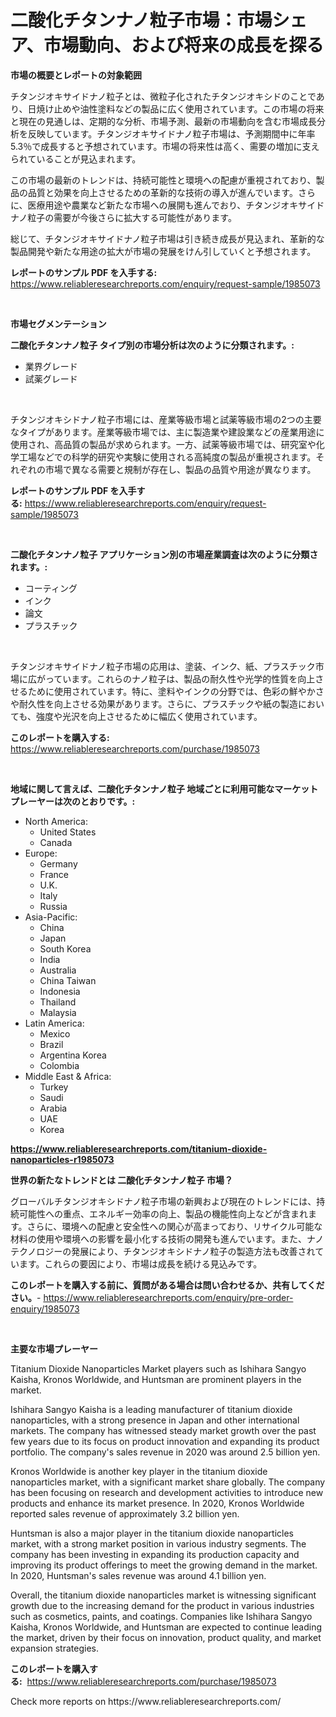 <p><h1>二酸化チタンナノ粒子市場：市場シェア、市場動向、および将来の成長を探る</h1></p><p><strong>市場の概要とレポートの対象範囲</strong></p>
<p><p>チタンジオキサイドナノ粒子とは、微粒子化されたチタンジオキシドのことであり、日焼け止めや油性塗料などの製品に広く使用されています。この市場の将来と現在の見通しは、定期的な分析、市場予測、最新の市場動向を含む市場成長分析を反映しています。チタンジオキサイドナノ粒子市場は、予測期間中に年率5.3％で成長すると予想されています。市場の将来性は高く、需要の増加に支えられていることが見込まれます。</p><p>この市場の最新のトレンドは、持続可能性と環境への配慮が重視されており、製品の品質と効果を向上させるための革新的な技術の導入が進んでいます。さらに、医療用途や農業など新たな市場への展開も進んでおり、チタンジオキサイドナノ粒子の需要が今後さらに拡大する可能性があります。</p><p>総じて、チタンジオキサイドナノ粒子市場は引き続き成長が見込まれ、革新的な製品開発や新たな用途の拡大が市場の発展をけん引していくと予想されます。</p></p>
<p><strong>レポートのサンプル PDF を入手する:</strong> <a href="https://www.reliableresearchreports.com/enquiry/request-sample/1985073">https://www.reliableresearchreports.com/enquiry/request-sample/1985073</a></p>
<p>&nbsp;</p>
<p><strong>市場セグメンテーション</strong></p>
<p><strong>二酸化チタンナノ粒子 タイプ別の市場分析は次のように分類されます。:</strong></p>
<p><ul><li>業界グレード</li><li>試薬グレード</li></ul></p>
<p>&nbsp;</p>
<p><p>チタンジオキシドナノ粒子市場には、産業等級市場と試薬等級市場の2つの主要なタイプがあります。産業等級市場では、主に製造業や建設業などの産業用途に使用され、高品質の製品が求められます。一方、試薬等級市場では、研究室や化学工場などでの科学的研究や実験に使用される高純度の製品が重視されます。それぞれの市場で異なる需要と規制が存在し、製品の品質や用途が異なります。</p></p>
<p><strong>レポートのサンプル PDF を入手する:</strong>&nbsp;<a href="https://www.reliableresearchreports.com/enquiry/request-sample/1985073">https://www.reliableresearchreports.com/enquiry/request-sample/1985073</a></p>
<p>&nbsp;</p>
<p><strong> 二酸化チタンナノ粒子 アプリケーション別の市場産業調査は次のように分類されます。:</strong></p>
<p><ul><li>コーティング</li><li>インク</li><li>論文</li><li>プラスチック</li></ul></p>
<p>&nbsp;</p>
<p><p>チタンジオキサイドナノ粒子市場の応用は、塗装、インク、紙、プラスチック市場に広がっています。これらのナノ粒子は、製品の耐久性や光学的性質を向上させるために使用されています。特に、塗料やインクの分野では、色彩の鮮やかさや耐久性を向上させる効果があります。さらに、プラスチックや紙の製造においても、強度や光沢を向上させるために幅広く使用されています。</p></p>
<p><strong>このレポートを購入する:</strong>&nbsp; <a href="https://www.reliableresearchreports.com/purchase/1985073">https://www.reliableresearchreports.com/purchase/1985073</a></p>
<p>&nbsp;</p>
<p><strong>地域に関して言えば、二酸化チタンナノ粒子 地域ごとに利用可能なマーケットプレーヤーは次のとおりです。:</strong></p>
<p><ul>
    <li>
        North America:
        <ul>
            <li>United States</li>
            <li>Canada</li>
        </ul>
    </li>
    <li>
        Europe:
        <ul>
            <li>Germany</li>
            <li>France</li>
            <li>U.K.</li>
            <li>Italy</li>
            <li>Russia</li>
        </ul>
    </li>
    <li>
        Asia-Pacific:
        <ul>
            <li>China</li>
            <li>Japan</li>
            <li>South Korea</li>
            <li>India</li>
            <li>Australia</li>
            <li>China Taiwan</li>
            <li>Indonesia</li>
            <li>Thailand</li>
            <li>Malaysia</li>
        </ul>
    </li>
    <li>
        Latin America:
        <ul>
            <li>Mexico</li>
            <li>Brazil</li>
            <li>Argentina Korea</li>
            <li>Colombia</li>
        </ul>
    </li>
    <li>
        Middle East & Africa:
        <ul>
            <li>Turkey</li>
            <li>Saudi</li>
            <li>Arabia</li>
            <li>UAE</li>
            <li>Korea</li>
        </ul>
    </li>
    </ul></p>
<p><strong><a href="https://www.reliableresearchreports.com/titanium-dioxide-nanoparticles-r1985073">https://www.reliableresearchreports.com/titanium-dioxide-nanoparticles-r1985073</a></strong>&nbsp;</p>
<p><strong>世界の新たなトレンドとは 二酸化チタンナノ粒子 市場？</strong></p>
<p><p>グローバルチタンジオキシドナノ粒子市場の新興および現在のトレンドには、持続可能性への重点、エネルギー効率の向上、製品の機能性向上などが含まれます。さらに、環境への配慮と安全性への関心が高まっており、リサイクル可能な材料の使用や環境への影響を最小化する技術の開発も進んでいます。また、ナノテクノロジーの発展により、チタンジオキシドナノ粒子の製造方法も改善されています。これらの要因により、市場は成長を続ける見込みです。</p></p>
<p><strong>このレポートを購入する前に、質問がある場合は問い合わせるか、共有してください。</strong>- <a href="https://www.reliableresearchreports.com/enquiry/pre-order-enquiry/1985073">https://www.reliableresearchreports.com/enquiry/pre-order-enquiry/1985073</a></p>
<p>&nbsp;</p>
<p><strong>主要な市場プレーヤー</strong></p>
<p><p>Titanium Dioxide Nanoparticles Market players such as Ishihara Sangyo Kaisha, Kronos Worldwide, and Huntsman are prominent players in the market.</p><p>Ishihara Sangyo Kaisha is a leading manufacturer of titanium dioxide nanoparticles, with a strong presence in Japan and other international markets. The company has witnessed steady market growth over the past few years due to its focus on product innovation and expanding its product portfolio. The company's sales revenue in 2020 was around 2.5 billion yen.</p><p>Kronos Worldwide is another key player in the titanium dioxide nanoparticles market, with a significant market share globally. The company has been focusing on research and development activities to introduce new products and enhance its market presence. In 2020, Kronos Worldwide reported sales revenue of approximately 3.2 billion yen.</p><p>Huntsman is also a major player in the titanium dioxide nanoparticles market, with a strong market position in various industry segments. The company has been investing in expanding its production capacity and improving its product offerings to meet the growing demand in the market. In 2020, Huntsman's sales revenue was around 4.1 billion yen.</p><p>Overall, the titanium dioxide nanoparticles market is witnessing significant growth due to the increasing demand for the product in various industries such as cosmetics, paints, and coatings. Companies like Ishihara Sangyo Kaisha, Kronos Worldwide, and Huntsman are expected to continue leading the market, driven by their focus on innovation, product quality, and market expansion strategies.</p></p>
<p><strong>このレポートを購入する:</strong>&nbsp;&nbsp;<a href="https://www.reliableresearchreports.com/purchase/1985073">https://www.reliableresearchreports.com/purchase/1985073</a></p>
<p>Check more reports on https://www.reliableresearchreports.com/</p>